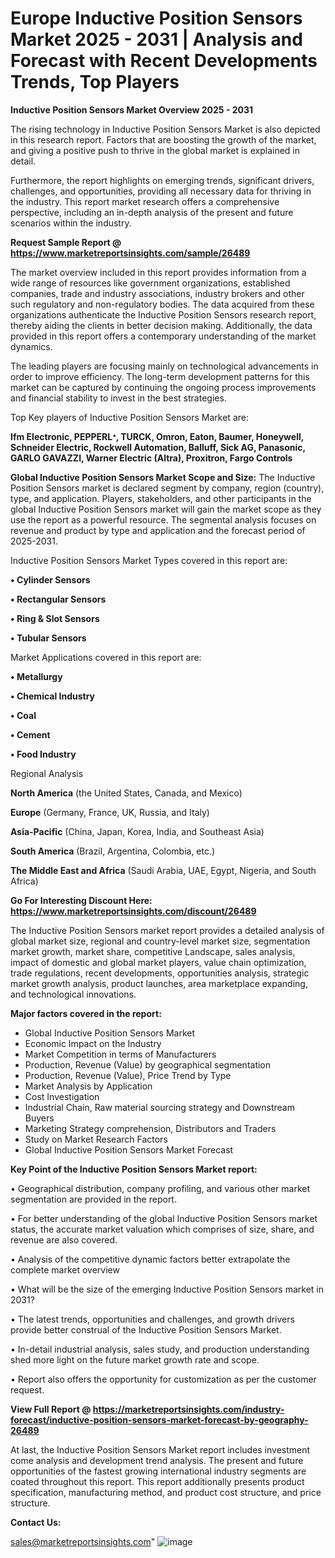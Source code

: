  # Europe Inductive Position Sensors Market 2025 - 2031 | Analysis and Forecast with Recent Developments Trends, Top Players

<Strong> Inductive Position Sensors Market Overview 2025 - 2031</strong>

The rising technology in Inductive Position Sensors Market is also depicted in this research report. Factors that are boosting the growth of the market, and giving a positive push to thrive in the global market is explained in detail.

Furthermore, the report highlights on emerging trends, significant drivers, challenges, and opportunities, providing all necessary data for thriving in the industry. This report market research offers a comprehensive perspective, including an in-depth analysis of the present and future scenarios within the industry.

<strong>Request Sample Report @ <a href=https://www.marketreportsinsights.com/sample/26489>https://www.marketreportsinsights.com/sample/26489</a></strong>

The market overview included in this report provides information from a wide range of resources like government organizations, established companies, trade and industry associations, industry brokers and other such regulatory and non-regulatory bodies. The data acquired from these organizations authenticate the Inductive Position Sensors research report, thereby aiding the clients in better decision making. Additionally, the data provided in this report offers a contemporary understanding of the market dynamics.

The leading players are focusing mainly on technological advancements in order to improve efficiency. The long-term development patterns for this market can be captured by continuing the ongoing process improvements and financial stability to invest in the best strategies.

Top Key players of Inductive Position Sensors Market are:

<strong>Ifm Electronic, PEPPERLᕀ, TURCK, Omron, Eaton, Baumer, Honeywell, Schneider Electric, Rockwell Automation, Balluff, Sick AG, Panasonic, GARLO GAVAZZI, Warner Electric (Altra), Proxitron, Fargo Controls</strong>

<strong><b>Global Inductive Position Sensors Market Scope and Size:</b></strong>
The Inductive Position Sensors market is declared segment by company, region (country), type, and application. Players, stakeholders, and other participants in the global Inductive Position Sensors market will gain the market scope as they use the report as a powerful resource. The segmental analysis focuses on revenue and product by type and application and the forecast period of 2025-2031.

Inductive Position Sensors Market Types covered in this report are:

<strong>• Cylinder Sensors

• Rectangular Sensors

• Ring & Slot Sensors

• Tubular Sensors</strong>

Market Applications covered in this report are:

<strong>• Metallurgy

• Chemical Industry

• Coal

• Cement

• Food Industry</strong> 

Regional Analysis

<strong>North America</strong> (the United States, Canada, and Mexico)

<strong>Europe</strong> (Germany, France, UK, Russia, and Italy)

<strong>Asia-Pacific</strong> (China, Japan, Korea, India, and Southeast Asia)

<strong>South America</strong> (Brazil, Argentina, Colombia, etc.)

<strong>The Middle East and Africa</strong> (Saudi Arabia, UAE, Egypt, Nigeria, and South Africa)

<strong>Go For Interesting Discount Here: <a href=https://www.marketreportsinsights.com/discount/26489>https://www.marketreportsinsights.com/discount/26489</a></strong>

The Inductive Position Sensors market report provides a detailed analysis of global market size, regional and country-level market size, segmentation market growth, market share, competitive Landscape, sales analysis, impact of domestic and global market players, value chain optimization, trade regulations, recent developments, opportunities analysis, strategic market growth analysis, product launches, area marketplace expanding, and technological innovations.

<strong><b>Major factors covered in the report:</b></strong>
<ul>
  <li>Global Inductive Position Sensors Market </li>
  <li>Economic Impact on the Industry</li>
  <li>Market Competition in terms of Manufacturers</li>
  <li>Production, Revenue (Value) by geographical segmentation</li>
  <li>Production, Revenue (Value), Price Trend by Type</li>
  <li>Market Analysis by Application</li>
  <li>Cost Investigation</li>
  <li>Industrial Chain, Raw material sourcing strategy and Downstream Buyers</li>
  <li>Marketing Strategy comprehension, Distributors and Traders</li>
  <li>Study on Market Research Factors</li>
  <li>Global Inductive Position Sensors Market Forecast</li>
</ul>

<strong><b>Key Point of the Inductive Position Sensors Market report:</b></strong>

• Geographical distribution, company profiling, and various other market segmentation are provided in the report.

• For better understanding of the global Inductive Position Sensors market status, the accurate market valuation which comprises of size, share, and revenue are also covered.

• Analysis of the competitive dynamic factors better extrapolate the complete market overview

• What will be the size of the emerging Inductive Position Sensors market in 2031?

• The latest trends, opportunities and challenges, and growth drivers provide better construal of the Inductive Position Sensors Market.

• In-detail industrial analysis, sales study, and production understanding shed more light on the future market growth rate and scope.

• Report also offers the opportunity for customization as per the customer request.

<strong><b>View Full Report @ <a href=https://marketreportsinsights.com/industry-forecast/inductive-position-sensors-market-forecast-by-geography-26489>https://marketreportsinsights.com/industry-forecast/inductive-position-sensors-market-forecast-by-geography-26489</a></b></strong>


At last, the Inductive Position Sensors Market report includes investment come analysis and development trend analysis. The present and future opportunities of the fastest growing international industry segments are coated throughout this report. This report additionally presents product specification, manufacturing method, and product cost structure, and price structure.

<strong>Contact Us:</strong>

sales@marketreportsinsights.com"
![image](https://github.com/user-attachments/assets/35103a80-162c-4805-920c-21ef18625354)
